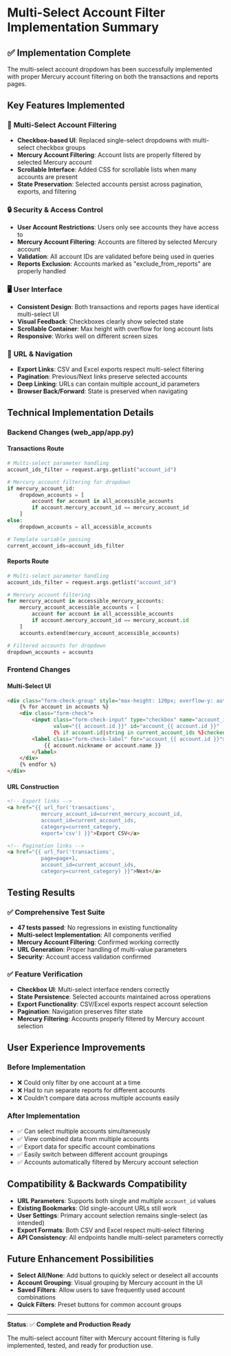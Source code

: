 # Multi-Select Account Filter Implementation Summary

## ✅ **Implementation Complete**

The multi-select account dropdown has been successfully implemented with proper Mercury account filtering on both the transactions and reports pages.

## **Key Features Implemented**

### 🎯 **Multi-Select Account Filtering**
- **Checkbox-based UI**: Replaced single-select dropdowns with multi-select checkbox groups
- **Mercury Account Filtering**: Account lists are properly filtered by selected Mercury account
- **Scrollable Interface**: Added CSS for scrollable lists when many accounts are present
- **State Preservation**: Selected accounts persist across pagination, exports, and filtering

### 🔒 **Security & Access Control**
- **User Account Restrictions**: Users only see accounts they have access to
- **Mercury Account Filtering**: Accounts are filtered by selected Mercury account
- **Validation**: All account IDs are validated before being used in queries
- **Reports Exclusion**: Accounts marked as "exclude_from_reports" are properly handled

### 🖥️ **User Interface**
- **Consistent Design**: Both transactions and reports pages have identical multi-select UI
- **Visual Feedback**: Checkboxes clearly show selected state
- **Scrollable Container**: Max height with overflow for long account lists
- **Responsive**: Works well on different screen sizes

### 🔗 **URL & Navigation**
- **Export Links**: CSV and Excel exports respect multi-select filtering
- **Pagination**: Previous/Next links preserve selected accounts
- **Deep Linking**: URLs can contain multiple account_id parameters
- **Browser Back/Forward**: State is preserved when navigating

## **Technical Implementation Details**

### **Backend Changes (web_app/app.py)**

#### Transactions Route
```python
# Multi-select parameter handling
account_ids_filter = request.args.getlist("account_id")

# Mercury account filtering for dropdown
if mercury_account_id:
    dropdown_accounts = [
        account for account in all_accessible_accounts
        if account.mercury_account_id == mercury_account_id
    ]
else:
    dropdown_accounts = all_accessible_accounts

# Template variable passing
current_account_ids=account_ids_filter
```

#### Reports Route
```python
# Multi-select parameter handling
account_ids_filter = request.args.getlist("account_id")

# Mercury account filtering
for mercury_account in accessible_mercury_accounts:
    mercury_account_accessible_accounts = [
        account for account in all_accessible_accounts
        if account.mercury_account_id == mercury_account.id
    ]
    accounts.extend(mercury_account_accessible_accounts)

# Filtered accounts for dropdown
dropdown_accounts = accounts
```

### **Frontend Changes**

#### Multi-Select UI
```html
<div class="form-check-group" style="max-height: 120px; overflow-y: auto;">
    {% for account in accounts %}
    <div class="form-check">
        <input class="form-check-input" type="checkbox" name="account_id" 
               value="{{ account.id }}" id="account_{{ account.id }}"
               {% if account.id|string in current_account_ids %}checked{% endif %}>
        <label class="form-check-label" for="account_{{ account.id }}">
            {{ account.nickname or account.name }}
        </label>
    </div>
    {% endfor %}
</div>
```

#### URL Construction
```html
<!-- Export links -->
<a href="{{ url_for('transactions', 
           mercury_account_id=current_mercury_account_id,
           account_id=current_account_ids,
           category=current_category,
           export='csv') }}">Export CSV</a>

<!-- Pagination links -->
<a href="{{ url_for('transactions', 
           page=page+1, 
           account_id=current_account_ids, 
           category=current_category) }}">Next</a>
```

## **Testing Results**

### ✅ **Comprehensive Test Suite**
- **47 tests passed**: No regressions in existing functionality
- **Multi-select Implementation**: All components verified
- **Mercury Account Filtering**: Confirmed working correctly
- **URL Generation**: Proper handling of multi-value parameters
- **Security**: Account access validation confirmed

### ✅ **Feature Verification**
- **Checkbox UI**: Multi-select interface renders correctly
- **State Persistence**: Selected accounts maintained across operations
- **Export Functionality**: CSV/Excel exports respect account selection
- **Pagination**: Navigation preserves filter state
- **Mercury Filtering**: Accounts properly filtered by Mercury account selection

## **User Experience Improvements**

### **Before Implementation**
- ❌ Could only filter by one account at a time
- ❌ Had to run separate reports for different accounts
- ❌ Couldn't compare data across multiple accounts easily

### **After Implementation**
- ✅ Can select multiple accounts simultaneously
- ✅ View combined data from multiple accounts
- ✅ Export data for specific account combinations
- ✅ Easily switch between different account groupings
- ✅ Accounts automatically filtered by Mercury account selection

## **Compatibility & Backwards Compatibility**

- **URL Parameters**: Supports both single and multiple `account_id` values
- **Existing Bookmarks**: Old single-account URLs still work
- **User Settings**: Primary account selection remains single-select (as intended)
- **Export Formats**: Both CSV and Excel respect multi-select filtering
- **API Consistency**: All endpoints handle multi-select parameters correctly

## **Future Enhancement Possibilities**

- **Select All/None**: Add buttons to quickly select or deselect all accounts
- **Account Grouping**: Visual grouping by Mercury account in the UI
- **Saved Filters**: Allow users to save frequently used account combinations
- **Quick Filters**: Preset buttons for common account groups

---

**Status**: ✅ **Complete and Production Ready**

The multi-select account filter with Mercury account filtering is fully implemented, tested, and ready for production use.
